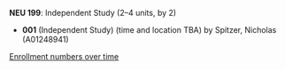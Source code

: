 **NEU 199**: Independent Study (2–4 units, by 2)

- **001** (Independent Study) (time and location TBA) by Spitzer, Nicholas (A01248941)

[Enrollment numbers over time](./NEU199.tsv)

